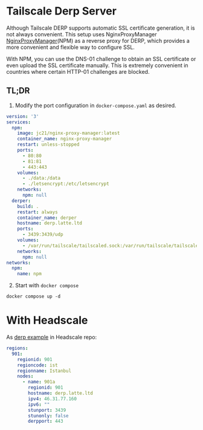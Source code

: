 # Tailscale Derp Server

Although Tailscale DERP supports automatic SSL certificate generation, it is not always convenient. This setup uses NginxProxyManager [NginxProxyManager](https://github.com/NginxProxyManager/nginx-proxy-manager)(NPM) as a reverse proxy for DERP, which provides a more convenient and flexible way to configure SSL.

With NPM, you can use the DNS-01 challenge to obtain an SSL certificate or even upload the SSL certificate manually. This is extremely convenient in countries where certain HTTP-01 challenges are blocked.

##  TL;DR

1. Modify the port configuration in `docker-compose.yaml` as desired.

  ```yaml
  version: '3'
  services:
    npm:
      image: jc21/nginx-proxy-manager:latest
      container_name: nginx-proxy-manager
      restart: unless-stopped
      ports:
        - 80:80
        - 81:81
        - 443:443
      volumes:
        - ./data:/data
        - ./letsencrypt:/etc/letsencrypt
      networks:
        npm: null
    derper:
      build: .
      restart: always
      container_name: derper
      hostname: derp.latte.ltd
      ports:
        - 3439:3439/udp
      volumes:
        - /var/run/tailscale/tailscaled.sock:/var/run/tailscale/tailscaled.sock
      networks:
        npm: null
  networks:
    npm:
      name: npm
  ```

2. Start with `docker compose`

  ```shell
  docker compose up -d	
  ```

# With Headscale

As [derp example](https://github.com/juanfont/headscale/blob/main/derp-example.yaml) in Headscale repo:

```yaml
regions:
  901:
    regionid: 901
    regioncode: ist
    regionname: Istanbul
    nodes:
      - name: 901a
        regionid: 901
        hostname: derp.latte.ltd
        ipv4: 46.31.77.160
        ipv6: ""
        stunport: 3439
        stunonly: false
        derpport: 443
```
